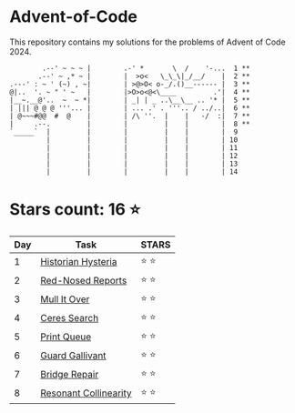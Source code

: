 # Advent-of-Code
This repository contains my solutions for the problems of Advent of Code 2024.

```        --------            -----------------
        .--' ~ ~ ~ |        .-' *       \  /    '-...  1 **
       .--' ~ ,* ~ |        |  >o<   \_\_\|_/__/    |  2 **
.---' : ~ ' (~) , ~|        | >@>O< o-_/.()__------ |  3 **
@|..  '. ~ " ' ~   |        |>O>o<@<\____         .'|  4 **
|__~.__@'..  ~  ~ *|        | _| | _ ..\__\__ .. '* |  5 **
| ||| @ @ @ '''... |        | ... .' . '''.. / ../..|  6 **
| @~~~#@@  #  @    |        | /\ ''.  |    |   -/  :|  7 **
|     .--.         |        |         |    |        |  8 **
`_____`  |         |        |         |    |        |  9
         |         |        |         |    |        | 10
         |         |        |         |    |        | 11
         |         |        |         |    |        | 12
         |         |        |         |    |        | 13
         |         |        |         |    |        | 14
```

# Stars count: 16 :star:

| Day | Task        | STARS        |
|-----|-------------|--------------|
| 1   | [Historian Hysteria](./1/Day1.cs)     | :star: :star: |
| 2   | [Red-Nosed Reports](./2/Day2.cs)      | :star: :star: |
| 3   | [Mull It Over](./3/Day3.cs)           | :star: :star: |
| 4   | [Ceres Search](./4/Day4.cs)           | :star: :star: |
| 5   | [Print Queue](./5/Day5.cs)            | :star: :star: |
| 6   | [Guard Gallivant](./6/Day6.cs)        | :star: :star: |
| 7   | [Bridge Repair](./7/Day7.cs)          | :star: :star: |
| 8   | [Resonant Collinearity](./8/Day8.cs)  | :star: :star: |
